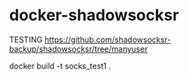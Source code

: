 docker-shadowsocksr
===================
TESTING 
https://github.com/shadowsocksr-backup/shadowsocksr/tree/manyuser

docker build -t socks_test1 .